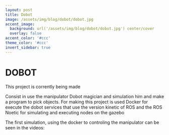 ```yaml
---
layout: post
title: Dobot
image: /assets/img/blog/dobot/dobot.jpg
accent_image: 
  background: url('/assets/img/blog/dobot/dobot.jpg') center/cover
  overlay: false
accent_color: '#ccc'
theme_color: '#ccc'
invert_sidebar: true
---
```


# DOBOT

This project is corrently being made

Consist in use the manipulator Dobot magician and simulation him and make a program to pick objects. For making this project is used Docker for execute the dobot services that use the version kinetic of ROS and the ROS Noetic for simulating and executing nodes on the gazebo

The first simulation, using the docker to controling the manipulator can be seen in the videos:
